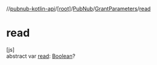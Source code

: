 //[pubnub-kotlin-api](../../../../index.md)/[[root]](../../index.md)/[PubNub](../index.md)/[GrantParameters](index.md)/[read](read.md)

# read

[js]\
abstract var [read](read.md): [Boolean](https://kotlinlang.org/api/latest/jvm/stdlib/kotlin-stdlib/kotlin/-boolean/index.html)?
